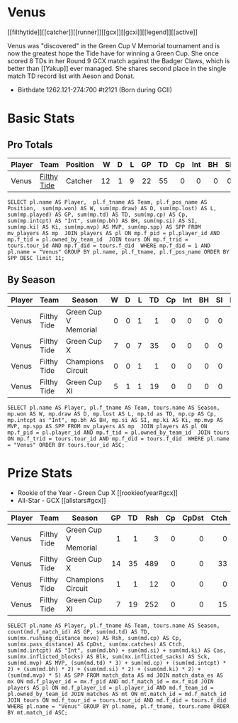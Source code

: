# Venus

[[filthytide]][[catcher]][[runner]][[gcx]][[gcxi]][[legend]][[active]]

Venus was "discovered" in the Green Cup V Memorial tournament and is now the greatest hope the Tide have for winning a Green Cup. She once scored 8 TDs in her Round 9 GCX match against the Badger Claws, which is better than [[Yakup]] ever managed. She shares second place in the single match TD record list with Aeson and Donat.

* Birthdate 1262.121-274:700 #t2121 (Born during GCII)

# Basic Stats

## Pro Totals

| Player           | Team        | Position      | W | D | L | GP | TD | Cp | Int | BH | SI | Ki | MVP | SPP |
|------------------|-------------|---------------|--:|--:|--:|---:|---:|---:|----:|---:|---:|---:|----:|----:|
| Venus  | [Filthy Tide](../teams/filthytide) | Catcher |   12 |    1 |    9 |   22 |   55 |    0 |    0 |    0 |    0 |    0 |    3 |  180 |

```
SELECT pl.name AS Player,  pl.f_tname AS Team, pl.f_pos_name AS Position,  sum(mp.won) AS W, sum(mp.draw) AS D, sum(mp.lost) AS L, sum(mp.played) AS GP, sum(mp.td) AS TD, sum(mp.cp) AS Cp, sum(mp.intcpt) AS "Int", sum(mp.bh) AS BH, sum(mp.si) AS SI, sum(mp.ki) AS Ki, sum(mp.mvp) AS MVP, sum(mp.spp) AS SPP FROM mv_players AS mp  JOIN players AS pl ON mp.f_pid = pl.player_id AND mp.f_tid = pl.owned_by_team_id  JOIN tours ON mp.f_trid = tours.tour_id AND mp.f_did = tours.f_did  WHERE mp.f_did = 1 AND pl.name = "Venus" GROUP BY pl.name, pl.f_tname, pl.f_pos_name ORDER BY SPP DESC limit 11;
```

## By Season

| Player | Team         | Season          | W | D | L | TD | Cp | Int | BH | SI | Ki | MVP | SPP |
|--------|--------------|-----------------|--:|--:|--:|---:|---:|----:|---:|---:|---:|----:|----:|
| Venus  | Filthy Tide | Green Cup V Memorial |    0 |    0 |    1 |    1 |    0 |    0 |    0 |    0 |    0 |    1 |    8 |
| Venus  | Filthy Tide | Green Cup X          |    7 |    0 |    7 |   35 |    0 |    0 |    0 |    0 |    0 |    3 |  120 |
| Venus  | Filthy Tide | Champions Circuit    |    0 |    0 |    1 |    1 |    0 |    0 |    0 |    0 |    0 |    0 |    3 |
| Venus  | Filthy Tide | Green Cup XI         |    5 |    1 |    1 |   19 |    0 |    0 |    0 |    0 |    0 |    0 |   57 |

```
SELECT pl.name AS Player, pl.f_tname AS Team, tours.name AS Season, mp.won AS W, mp.draw AS D, mp.lost AS L, mp.td as TD, mp.cp AS Cp, mp.intcpt as "Int", mp.bh AS BH, mp.si AS SI, mp.ki AS Ki, mp.mvp AS MVP, mp.spp AS SPP FROM mv_players AS mp  JOIN players AS pl ON mp.f_pid = pl.player_id AND mp.f_tid = pl.owned_by_team_id  JOIN tours ON mp.f_trid = tours.tour_id AND mp.f_did = tours.f_did  WHERE pl.name = "Venus" ORDER BY tours.tour_id ASC;
```

# Prize Stats

* Rookie of the Year - Green Cup X [[rookieofyear#gcx]]
* All-Star - GCX [[allstars#gcx]]

| Player | Team         | Season          | GP | TD | Rsh | Cp | CpDst | Ctch | Int | Cas | Blk | Sck | MVP | SPP |
|--------|--------------|-----------------|---:|---:|----:|---:|------:|-----:|----:|----:|----:|----:|----:|----:|
| Venus  | Filthy Tide | Green Cup V Memorial |  1 |    1 |    3 |    0 |     0 |    0 |    0 |    0 |    0 |    0 |    1 |    8 |
| Venus  | Filthy Tide | Green Cup X          | 14 |   35 |  489 |    0 |     0 |   33 |    0 |    0 |    2 |    0 |    3 |  **120** |
| Venus  | Filthy Tide | Champions Circuit    |  1 |    1 |   12 |    0 |     0 |    0 |    0 |    0 |    0 |    0 |    0 |    3 |
| Venus  | Filthy Tide | Green Cup XI         |  7 |   19 |  252 |    0 |     0 |   15 |    0 |    0 |    0 |    0 |    0 |   57 |


```
SELECT pl.name AS Player, pl.f_tname AS Team, tours.name AS Season, count(md.f_match_id) AS GP, sum(md.td) AS TD, sum(mx.rushing_distance_move) AS Rsh, sum(md.cp) AS Cp, sum(mx.pass_distance) AS CpDst, sum(mx.catches) AS Ctch, sum(md.intcpt) AS "Int", sum(md.bh) + sum(md.si) + sum(md.ki) AS Cas, sum(mx.inflicted_blocks) AS Blk, sum(mx.inflicted_sacks) AS Sck, sum(md.mvp) AS MVP, (sum(md.td) * 3) + sum(md.cp) + (sum(md.intcpt) * 2) + (sum(md.bh) * 2) + (sum(md.si) * 2) + (sum(md.ki) * 2) + (sum(md.mvp) * 5) AS SPP FROM match_data AS md JOIN match_data_es AS mx ON md.f_player_id = mx.f_pid AND md.f_match_id = mx.f_mid JOIN players AS pl ON md.f_player_id = pl.player_id AND md.f_team_id = pl.owned_by_team_id JOIN matches AS mt ON mt.match_id = md.f_match_id JOIN tours ON md.f_tour_id = tours.tour_id AND md.f_did = tours.f_did WHERE pl.name = "Venus" GROUP BY pl.name, pl.f_tname, tours.name ORDER BY mt.match_id ASC;
```